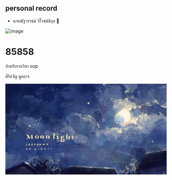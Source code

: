## personal record
  * นายณัฐวรรธน์ จิโรชน์ธิกุล 🐻

![image](https://i.pinimg.com/originals/c2/7c/e5/c27ce5d2a992641388f66364ddbec2f1.jpg) 

# 85858

สำหรับรายวิฃา oop

ศิริขวัญ มูลอาจ

![download banner](banner.jpg)

